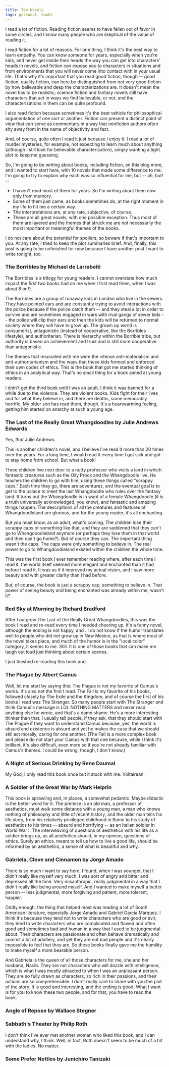 ```yaml
---
title: Ten Novels
tags: personal, books
---
```


I read a lot of fiction. Reading fiction seems to have fallen out of favor in some circles, and I know many people who are skeptical of the value of reading it. 

I read fiction for a lot of reasons. For one thing, I think it's the best way to learn empathy. You can know someone for years, especially when you're kids, and never get inside their heads the way you can get into characters' heads in novels, and fiction can expose you to characters in situations and from environments that you will never come into contact with in your usual life. That's why it's important that you read good fiction, though -- good fiction, quality fiction, can here be distinguished from not very good fiction by how believable and deep the characterizations are. It doesn't mean the novel has to be realistic; science fiction and fantasy novels still have characters that act in ways we find believable, or not, and the characterizations in them can be quite profound. 

I also read fiction because sometimes it's the best vehicle for philosophical argumentation of one sort or another. Fiction can present a distinct point of view that can serve as commentary in a way that nonfiction authors often shy away from in the name of objectivity and fact. 

And, of course, quite often I read it just because I enjoy it. I read a lot of murder mysteries, for example, not expecting to learn much about anything (although I still look for believable characterization), simply wanting a tight plot to keep me guessing. 

So, I'm going to be writing about books, including fiction, on this blog more, and I wanted to start here, with 10 novels that made some difference to me. I'm going to try to explain why each was so influential for me, but -- ah, but! --  
  - I haven't read most of them for years. So I'm writing about them now only from memory.
  - Some of them just came, as books sometimes do, at the right moment in my life to hit me a certain way.
  - The interpretations are, at any rate, subjective, of course. 
  - These are all great novels, with one possible exception. Thus most of them are layered and the themes that struck me are not necessarily the most important or meaningful themes of the books.

I do not care about the potential for spoilers, so beware if that's important to you. At any rate, I tried to keep the plot summaries brief. And, finally, this post is going to be unfinished for now because I have another post I want to write tonight, too. 

### The Borribles by Michael de Larrabeiti

The Borribles is a trilogy for young readers. I cannot overstate how much impact the first two books had on me when I first read them, when I was about 8 or 9. 

The Borribles are a group of runaway kids in London who live in the sewers. They have pointed ears and are constantly trying to avoid interactions with the police because if the police catch them -- and they steal a lot in order to survive and are sometimes engaged in wars with rival gangs of sewer kids -- the police will clip their ears and then the kids will be returned to normal society where they will have to grow up. The grown up world is consumerist, antagonistic (instead of cooperative, like the Borribles lifestyle), and authoritarian. There is hierarchy within the Borrible tribe, but authority is based on achievement and trust and is still more cooperative than antagonistic.

The themes that resonated with me were the intense anti-materialism and anti-authoritarianism and the ways that these kids formed and enforced their own codes of ethics. This is the book that got me started thinking of ethics in an analytical way. That's no small thing for a book aimed at young readers.

I didn't get the third book until I was an adult. I think it was banned for a while due to the violence. They are violent books. Kids fight for their lives and for what they believe in, and there are deaths, some memorably horrific. My older son has read them, though. It's a heartwarming feeling, getting him started on anarchy at such a young age.

### The Last of the Really Great Whangdoodles by Julie Andrews Edwards

Yes, *that* Julie Andrews. 

This is another children's novel, and I believe I've read it more than 20 times over the years. For a long time, I would read it every time I got sick and got to stay home from school. But what a book!

Three children live next door to a nutty professor who visits a land in which fantastic creatures such as the Oily Prock and the Whangdoodle live. He teaches the children to go with him, using these things called "scrappy caps." Each time they go, there are adventures, and the eventual goal is to get to the palace to meet the last Whangdoodle who rules over the fantasy land. It turns out the Whangdoodle is in want of a female Whangdoodle (it is a truth universally acknowledged, you know), and fantastic and amazing things happen. The descriptions of all the creatures and features of Whangdoodleland are glorious, and for the young reader, it's all enchanting.

But you must know, as an adult, what's coming. The children lose their scrappy caps or something like that, and they are saddened that they can't go to Whangdoodleland anymore (or perhaps they lose them in that world and then can't go home?). But of course they can. The important thing wasn't the caps. The caps were only something to believe in. The real power to go to Whangdoodleland existed within the children the whole time. 

This was the first book I ever remember reading where, after each time I read it, the world itself seemed more elegant and enchanted than it had before I read it. It was as if it improved my actual vision, and I saw more beauty and with greater clarity than I had before.

But, of course, the book is just a scrappy cap, something to believe in. That power of seeing beauty and being enchanted was already within me, wasn't it?

### Red Sky at Morning by Richard Bradford

After I outgrew The Last of the Really Great Whangdoodles, this was the book I read and re-read every time I needed cheering up. It's a funny novel, although the ending is not happy, and . I do not know if the humor translates well to people who did not grow up in New Mexico, as that is where most of the novel takes place, and much of the humor is in the "local color" category, it seems to me. Still. It is one of those books that can make me laugh out loud just thinking about certain scenes.

I just finished re-reading this book and 

### The Plague by Albert Camus

Well, let me start by saying this: The Plague is not my favorite of Camus's works. It's also not the first I read. The Fall is my favorite of his books, followed closely by The Exile and the Kingdom, and of course the first of his books I read was The Stranger. So many people start with The Stranger and think Camus's message is LOL NOTHING MATTERS and never read anything else he wrote, and that's a damn shame. He's a more interesting thinker than that. I usually tell people, if they ask, that they should start with The Plague if they want to understand Camus because, yes, the world is absurd and existence is absurd and yet he makes the case that we should still act morally, caring for one another. (The Fall is a more complex book and please do not start your Camus with that one because, while I think it's brilliant, it's also difficult, even more so if you're not already familiar with Camus's themes. I could be wrong, though, I don't know.)


### A Night of Serious Drinking by Rene Daumal

My God, I only read this book once but it stuck with me. Voltairean. 


### A Soldier of the Great War by Mark Helprin

This book is sprawling and, in places, a somewhat pedantic. Maybe didactic is the better word for it. The premise is an old man, a professor of aesthetics, must walk some distance with a young man, a man who knows nothing of philosophy and little of recent history, and the older man tells his life story, from his relatively privileged childhood in Rome to his study of aesthetics to his times -- absurd and horrifying -- as an Italian soldier in World War I. The interweaving of questions of aesthetics with his life as a soldier brings up, as all aesthetics should, in my opinion, questions of ethics. Surely an ethics, meant to tell us how to live a good life, should be informed by an aesthetics, a sense of what is beautiful and why. 


### Gabriela, Clove and Cinnamon by Jorge Amado

There is so much I want to say here. I found, when I was younger, that I didn't really like myself very much. I was sort of angry and bitter and depressed all the time. Very misanthropic, really judgmental in a way that I didn't really like being around myself. And I wanted to make myself a better person -- less judgmental, more forgiving and patient, more tolerant, happier. 

Oddly enough, the thing that helped most was reading a lot of South American literature, especially Jorge Amado and Gabriel García Márquez. I think it's because they tend not to write characters who are good or evil; they tend to write characters who are complicated and flawed and often good and sometimes bad and human in a way that I used to be judgmental about. Their characters are passionate and often behave dramatically and commit a lot of adultery, and yet they are not bad people and it's nearly impossible to feel that they are. So these books finally gave me the humility to make myself a more bearable person.

And Gabriela is the queen of all those characters for me, she and her husband, Nacib. They are not characters who will dazzle with intelligence, which is what I was mostly attracted to when I was an unpleasant person. They are so fully drawn as characters, so rich in their passions, and their actions are so comprehensible. I don't really care to share with you the plot of the story. It is good and interesting, and the ending is good. What I want is for you to know these two people, and for that, you have to read the book. 

### Angle of Repose by Wallace Stegner

### Sabbath's Theater by Philip Roth

I don't think I've ever met another woman who liked this book, and I can understand why, I think. Well, in fact, Roth doesn't seem to be much of a hit with the ladies. No matter. 

### Some Prefer Nettles by Junichiro Tanizaki

